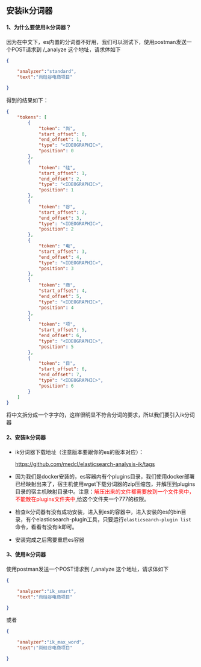 ## 安装ik分词器



#### 1、为什么要使用ik分词器？

因为在中文下，es内置的分词器不好用，我们可以测试下，使用postman发送一个POST请求到 /_analyze 这个地址，请求体如下

```json
{

    "analyzer":"standard",
    "text":"尚硅谷电商项目"

}
```

得到的结果如下：

```json
{
    "tokens": [
        {
            "token": "尚",
            "start_offset": 0,
            "end_offset": 1,
            "type": "<IDEOGRAPHIC>",
            "position": 0
        },
        {
            "token": "硅",
            "start_offset": 1,
            "end_offset": 2,
            "type": "<IDEOGRAPHIC>",
            "position": 1
        },
        {
            "token": "谷",
            "start_offset": 2,
            "end_offset": 3,
            "type": "<IDEOGRAPHIC>",
            "position": 2
        },
        {
            "token": "电",
            "start_offset": 3,
            "end_offset": 4,
            "type": "<IDEOGRAPHIC>",
            "position": 3
        },
        {
            "token": "商",
            "start_offset": 4,
            "end_offset": 5,
            "type": "<IDEOGRAPHIC>",
            "position": 4
        },
        {
            "token": "项",
            "start_offset": 5,
            "end_offset": 6,
            "type": "<IDEOGRAPHIC>",
            "position": 5
        },
        {
            "token": "目",
            "start_offset": 6,
            "end_offset": 7,
            "type": "<IDEOGRAPHIC>",
            "position": 6
        }
    ]
}
```

将中文拆分成一个字字的，这样很明显不符合分词的要求，所以我们要引入ik分词器



#### 2、安装ik分词器

- ik分词器下载地址（注意版本要跟你的es的版本对应）：

  https://github.com/medcl/elasticsearch-analysis-ik/tags

- 因为我们是docker安装的，es容器内有个plugins目录，我们使用docker部署已经映射出来了，宿主机使用wget下载分词器的zip压缩包，并解压到plugins目录的宿主机映射目录中。注意：<font color="red">解压出来的文件都需要放到一个文件夹中，不能散在plugins文件夹中</font>,给这个文件夹一个777的权限。

- 检查ik分词器有没有成功安装，进入到es的容器中，进入安装的es的bin目录，有个elasticsearch-plugin工具，只要运行`elasticsearch-plugin list`命令，看看有没有ik即可。

- 安装完成之后需要重启es容器



#### 3、使用ik分词器

使用postman发送一个POST请求到 /_analyze 这个地址，请求体如下

```json
{

    "analyzer":"ik_smart",
    "text":"尚硅谷电商项目"

}
```

或者

```json
{

    "analyzer":"ik_max_word",
    "text":"尚硅谷电商项目"

}
```



